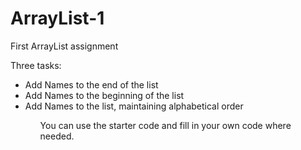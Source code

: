 # ArrayList-1
<p>First ArrayList assignment</p>
<p>Three tasks:</p>
<ul>
<li>Add Names to the end of the list</li>
<li>Add Names to the beginning of the list</li>
<li>Add Names to the list, maintaining alphabetical order</li>
<ul>
<p>You can use the starter code and fill in your own code where needed.</p>
